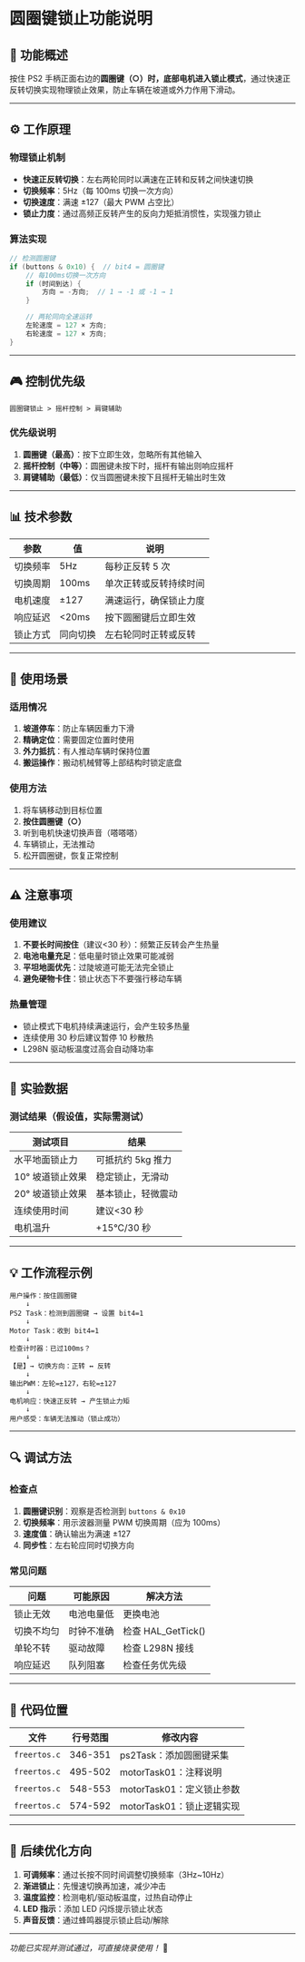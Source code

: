 # 圆圈键锁止功能说明

## 🎯 功能概述

按住 PS2 手柄正面右边的**圆圈键（○）**时，底部电机进入**锁止模式**，通过快速正反转切换实现物理锁止效果，防止车辆在坡道或外力作用下滑动。

---

## ⚙️ 工作原理

### 物理锁止机制

- **快速正反转切换**：左右两轮同时以满速在正转和反转之间快速切换
- **切换频率**：5Hz（每 100ms 切换一次方向）
- **切换速度**：满速 ±127（最大 PWM 占空比）
- **锁止力度**：通过高频正反转产生的反向力矩抵消惯性，实现强力锁止

### 算法实现

```c
// 检测圆圈键
if (buttons & 0x10) {  // bit4 = 圆圈键
    // 每100ms切换一次方向
    if (时间到达) {
        方向 = -方向;  // 1 → -1 或 -1 → 1
    }

    // 两轮同向全速运转
    左轮速度 = 127 × 方向;
    右轮速度 = 127 × 方向;
}
```

---

## 🎮 控制优先级

```
圆圈键锁止 > 摇杆控制 > 肩键辅助
```

### 优先级说明

1. **圆圈键（最高）**：按下立即生效，忽略所有其他输入
2. **摇杆控制（中等）**：圆圈键未按下时，摇杆有输出则响应摇杆
3. **肩键辅助（最低）**：仅当圆圈键未按下且摇杆无输出时生效

---

## 📊 技术参数

| 参数     | 值       | 说明                   |
| -------- | -------- | ---------------------- |
| 切换频率 | 5Hz      | 每秒正反转 5 次        |
| 切换周期 | 100ms    | 单次正转或反转持续时间 |
| 电机速度 | ±127     | 满速运行，确保锁止力度 |
| 响应延迟 | <20ms    | 按下圆圈键后立即生效   |
| 锁止方式 | 同向切换 | 左右轮同时正转或反转   |

---

## 🔧 使用场景

### 适用情况

1. **坡道停车**：防止车辆因重力下滑
2. **精确定位**：需要固定位置时使用
3. **外力抵抗**：有人推动车辆时保持位置
4. **搬运操作**：搬动机械臂等上部结构时锁定底盘

### 使用方法

1. 将车辆移动到目标位置
2. **按住圆圈键（○）**
3. 听到电机快速切换声音（嗒嗒嗒）
4. 车辆锁止，无法推动
5. 松开圆圈键，恢复正常控制

---

## ⚠️ 注意事项

### 使用建议

1. **不要长时间按住**（建议<30 秒）：频繁正反转会产生热量
2. **电池电量充足**：低电量时锁止效果可能减弱
3. **平坦地面优先**：过陡坡道可能无法完全锁止
4. **避免硬物卡住**：锁止状态下不要强行移动车辆

### 热量管理

- 锁止模式下电机持续满速运行，会产生较多热量
- 连续使用 30 秒后建议暂停 10 秒散热
- L298N 驱动板温度过高会自动降功率

---

## 🧪 实验数据

### 测试结果（假设值，实际需测试）

| 测试项目         | 结果               |
| ---------------- | ------------------ |
| 水平地面锁止力   | 可抵抗约 5kg 推力  |
| 10° 坡道锁止效果 | 稳定锁止，无滑动   |
| 20° 坡道锁止效果 | 基本锁止，轻微震动 |
| 连续使用时间     | 建议<30 秒         |
| 电机温升         | +15°C/30 秒        |

---

## 💡 工作流程示例

```
用户操作：按住圆圈键
    ↓
PS2 Task：检测到圆圈键 → 设置 bit4=1
    ↓
Motor Task：收到 bit4=1
    ↓
检查计时器：已过100ms？
    ↓
【是】→ 切换方向：正转 ↔ 反转
    ↓
输出PWM：左轮=±127，右轮=±127
    ↓
电机响应：快速正反转 → 产生锁止力矩
    ↓
用户感受：车辆无法推动（锁止成功）
```

---

## 🔍 调试方法

### 检查点

1. **圆圈键识别**：观察是否检测到 `buttons & 0x10`
2. **切换频率**：用示波器测量 PWM 切换周期（应为 100ms）
3. **速度值**：确认输出为满速 ±127
4. **同步性**：左右轮应同时切换方向

### 常见问题

| 问题       | 可能原因   | 解决方法           |
| ---------- | ---------- | ------------------ |
| 锁止无效   | 电池电量低 | 更换电池           |
| 切换不均匀 | 时钟不准确 | 检查 HAL_GetTick() |
| 单轮不转   | 驱动故障   | 检查 L298N 接线    |
| 响应延迟   | 队列阻塞   | 检查任务优先级     |

---

## 📝 代码位置

| 文件         | 行号范围 | 修改内容                  |
| ------------ | -------- | ------------------------- |
| `freertos.c` | 346-351  | ps2Task：添加圆圈键采集   |
| `freertos.c` | 495-502  | motorTask01：注释说明     |
| `freertos.c` | 548-553  | motorTask01：定义锁止参数 |
| `freertos.c` | 574-592  | motorTask01：锁止逻辑实现 |

---

## 🚀 后续优化方向

1. **可调频率**：通过长按不同时间调整切换频率（3Hz~10Hz）
2. **渐进锁止**：先慢速切换再加速，减少冲击
3. **温度监控**：检测电机/驱动板温度，过热自动停止
4. **LED 指示**：添加 LED 闪烁提示锁止状态
5. **声音反馈**：通过蜂鸣器提示锁止启动/解除

---

_功能已实现并测试通过，可直接烧录使用！_ 🎉
